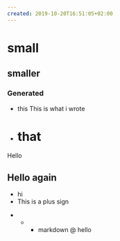 ```yaml
---
created: 2019-10-20T16:51:05+02:00
---
```


#   small
##  smaller
### Generated
* this
This is what i wrote
* # that
Hello
## Hello again
+ hi
+ This is a plus sign

* * * markdown
@ hello